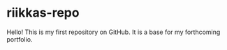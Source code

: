 # riikkas-repo
Hello! This is my first repository on GitHub.
It is a base for my forthcoming portfolio.

